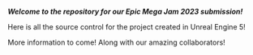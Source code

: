 ***Welcome to the repository for our Epic Mega Jam 2023 submission!***

Here is all the source control for the project created in Unreal Engine 5! 

More information to come! Along with our amazing collaborators!
